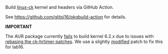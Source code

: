Build [linux-ck](https://aur.archlinux.org/packages/linux-ck) kernel and headers via GitHub Action.

See https://github.com/glitsj16/pkgbuild-action for details.


**IMPORTANT**

The AUR package currently [fails](https://github.com/graysky2/linux-patches/commit/f6a7d5ea0cbb04b6a00caee62ece1d76270ea922#commitcomment-102059146) to build kernel 6.2.x due to issues with [rebasing the ck-hrtimer patches](https://github.com/graysky2/linux-patches/commit/f6a7d5ea0cbb04b6a00caee62ece1d76270ea922).
We use a slightly [modified]() patch to fix this for lab16.
